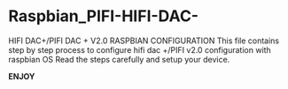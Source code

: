 # Raspbian_PIFI-HIFI-DAC-
HIFI DAC+/PIFI DAC + V2.0 RASPBIAN CONFIGURATION
This file contains step by step process to configure hifi dac +/PIFI v2.0 configuration with raspbian OS
Read the steps carefully and setup your device.
          
  **ENJOY**
